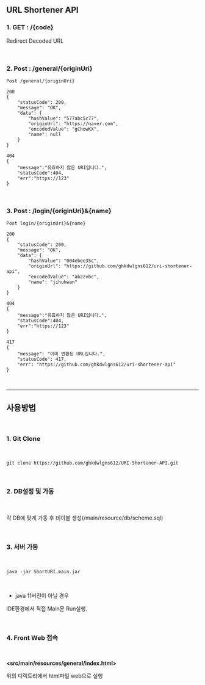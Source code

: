 ## URL Shortener API

### 1. GET   :   /{code}
Redirect Decoded URL   

<br/>


### 2. Post   :  /general/{originUri}

```
Post /general/{originUri}

200
{
    "statusCode": 200,
    "message": "OK",
    "data": {
        "hashValue": "577abc5c77",
        "originUrl": "https://naver.com",
        "encodedValue": "gChowKX",
        "name": null
    }
}

404
{
	"message":"유효하지 않은 URI입니다.",
	"statusCode":404,
	"err":"https://123"
}
```
<br/>

### 3. Post   :  /login/{originUri}&{name}

```
Post login/{originUri}&{name}

200
{
    "statusCode": 200,
    "message": "OK",
    "data": {
        "hashValue": "004ebee35c",
        "originUrl": "https://github.com/ghkdwlgns612/uri-shortener-api",
        "encodedValue": "ab2zvbc",
        "name": "jihuhwan"
    }
}

404
{
	"message":"유효하지 않은 URI입니다.",
	"statusCode":404,
	"err":"https://123"
}

417
{
    "message": "이미 변환된 URL입니다.",
    "statusCode": 417,
    "err": "https://github.com/ghkdwlgns612/uri-shortener-api"
}
```
<br/>


***


## 사용방법
<br/>

### 1. Git Clone
<br/>

```
git clone https://github.com/ghkdwlgns612/URI-Shortener-API.git 
```

<br/>


### 2. DB설정 및 가동
<br/>

각 DB에 맞게 가동 후 테이블 생성(/main/resource/db/scheme.sql)



<br/>



### 3. 서버 가동
<br/>

```
java -jar ShortURI.main.jar
```

<br/>


- java 11버전이 아닐 경우

IDE환경에서 직접 Main문 Run실행.


<br/>

### 4. Front Web 접속
<br/>

**<src/main/resources/general/index.html>**

위의 디렉토리에서 html파일 web으로 실행   
<br/>




